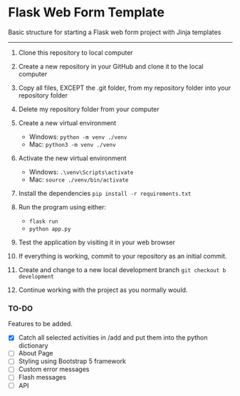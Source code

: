 # Flask Web Form Template

Basic structure for starting a Flask web form project with Jinja templates

---

1. Clone this repository to local computer

2. Create a new repository in your GitHub and clone it to the local computer

3. Copy all files, EXCEPT the .git folder, from my repository folder into your repository folder

4. Delete my repository folder from your computer

5. Create a new virtual environment

   - Windows: `python -m venv ./venv`
   - Mac: `python3 -m venv ./venv`

6. Activate the new virtual environment

   - Windows: `.\venv\Scripts\activate`
   - Mac: `source ./venv/bin/activate`

7. Install the dependencies `pip install -r requirements.txt`

8. Run the program using either:

   - `flask run`
   - `python app.py`

9. Test the application by visiting it in your web browser

10. If everything is working, commit to your repository as an initial commit.

11. Create and change to a new local development branch `git checkout b development`

12. Continue working with the project as you normally would.

### TO-DO
Features to be added. 

- [x] Catch all selected activities in /add and put them into the python dictionary
- [ ] About Page
- [ ] Styling using Bootstrap 5 framework
- [ ] Custom error messages
- [ ] Flash messages
- [ ] API
